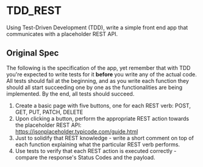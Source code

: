 # TDD_REST

Using Test-Driven Development (TDD), write a simple front end app that communicates with a placeholder REST API.

## Original Spec

The following is the specification of the app, yet remember that with TDD you're expected to write tests for it **before** you write any of the actual code. All tests should fail at the beginning, and as you write each function they should all start succeeding one by one as the functionalities are being implemented. By the end, all tests should succeed.

1. Create a basic page with five buttons, one for each REST verb: POST, GET, PUT, PATCH, DELETE
2. Upon clicking a button, perform the appropriate REST action towards the placeholder REST API: https://jsonplaceholder.typicode.com/guide.html
3. Just to solidify that REST knowledge - write a short comment on top of each function explaining what the particular REST verb performs.
4. Use tests to verify that each REST action is executed correctly - compare the response's Status Codes and the payload.
